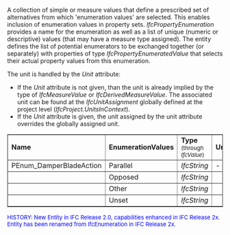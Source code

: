﻿A collection of simple or measure values that define a prescribed set of alternatives from which 'enumeration values' are selected. This enables inclusion of enumeration values in property sets. _IfcPropertyEnumeration_ provides a name for the enumeration as well as a list of unique (numeric or descriptive) values (that may have a measure type assigned). The entity defines the list of potential enumerators to be exchanged together (or separately) with properties of type _IfcPropertyEnumeratedValue_ that selects their actual property values from this enumeration.

The unit is handled by the _Unit_ attribute:

* If the _Unit_ attribute is not given, than the unit is already implied by the type of _IfcMeasureValue_ or _IfcDerivedMeasureValue_. The associated unit can be found at the _IfcUnitAssignment_ globally defined at the project level (_IfcProject.UnitsInContext_).
*  If the _Unit_ attribute is given, the unit assigned by the unit attribute overrides the globally assigned unit.

<table border="1" cellpadding="2" cellspacing="2" width="80%">
  <tbody>
    <tr>
      <td width="30%"><b>Name</b></td>
      <td width="30%"><b>EnumerationValues</b></td>
      <td width="25%"><b>Type </b><font size="-1">(through <i>IfcValue</i>)</font></td>
      <td width="15%"><b>Unit</b></td>
    </tr>
    <tr>
      <td>PEnum_DamperBladeAction</td>
      <td>Parallel</td>
      <td><i>IfcString</i></td>
      <td>-</td>
    </tr>
    <tr>
      <td>&nbsp;</td>
      <td>Opposed</td>
      <td><i>IfcString</i></td>
      <td>&nbsp;</td>
    </tr>
    <tr>
      <td>&nbsp;</td>
      <td>Other</td>
      <td><i>IfcString</i></td>
      <td>&nbsp;</td>
    </tr>
    <tr>
      <td>&nbsp;</td>
      <td>Unset</td>
      <td><i>IfcString</i></td>
      <td>&nbsp;</td>
    </tr>
  </tbody>
</table>

> <font color="#0000ff" size="-1">
HISTORY: New Entity in IFC Release 2.0, capabilities enhanced in IFC
Release 2x. Entity has been renamed from IfcEnumeration in IFC Release
2x.</font>
>
